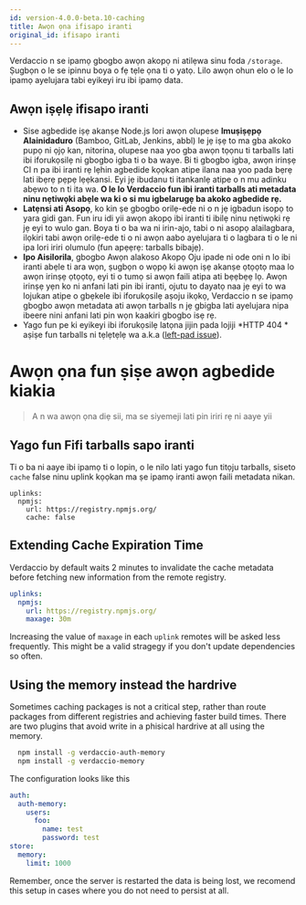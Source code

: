 ```yaml
---
id: version-4.0.0-beta.10-caching
title: Awọn ọna ifisapo iranti
original_id: ifisapo iranti
---
```


Verdaccio n se ipamọ gbogbo awọn akopọ ni atilẹwa sinu foda `/storage`. Ṣugbọn o le se ipinnu boya o fẹ tẹle ọna ti o yatọ. Lilo awọn ohun elo o le lo ipamọ ayelujara tabi eyikeyi iru ibi ipamọ data.

## Awọn iṣẹlẹ ifisapo iranti

* Sise agbedide iṣẹ akanṣe Node.js lori awọn olupese **Imuṣiṣẹpọ Alainidaduro** (Bamboo, GitLab, Jenkins, abbl) le jẹ iṣẹ to ma gba akoko pupọ ni ọjọ kan, nitorina, olupese naa yoo gba awọn tọọnu ti tarballs lati ibi iforukọsilẹ ni gbogbo igba ti o ba waye. Bi ti gbogbo igba, awọn irinṣẹ CI n pa ibi iranti rẹ lẹhin agbedide kọọkan atipe ilana naa yoo pada bẹrẹ lati ibẹrẹ pẹpẹ lẹẹkansi. Eyi jẹ ibudanu ti itankanlẹ atipe o n mu adinku abẹwo to n ti ita wa. **O le lo Verdaccio fun ibi iranti tarballs ati metadata ninu nẹtiwọki abẹle wa ki o si mu igbelarugẹ ba akoko agbedide rẹ.**
* **Latẹnsi ati Asopọ**, ko kin ṣe gbogbo orilẹ-ede ni o n jẹ igbadun isopọ to yara gidi gan. Fun iru idi yii awọn akopọ ibi iranti ti ibilẹ ninu nẹtiwọki rẹ jẹ eyi to wulo gan. Boya ti o ba wa ni irin-ajo, tabi o ni asopọ alailagbara, ilọkiri tabi awọn orilẹ-ede ti o ni awọn aabo ayelujara ti o lagbara ti o le ni ipa lori iriri olumulo (fun apẹẹrẹ: tarballs bibajẹ).
* **Ipo Aisilorila**, gbogbo Awọn alakoso Akopọ Oju ipade ni ode oni n lo ibi iranti abẹle ti ara wọn, ṣugbọn o wọpọ ki awọn iṣẹ akanṣe ọtọọtọ maa lo awọn irinṣẹ ọtọọtọ, eyi ti o tumọ si awọn faili atipa ati bẹẹbẹẹ lọ. Awọn irinṣẹ yẹn ko ni anfani lati pin ibi iranti, ojutu to dayatọ naa jẹ eyi to wa lojukan atipe o gbẹkele ibi iforukọsilẹ aṣoju ikọkọ, Verdaccio n se ipamọ gbogbo awọn metadata ati awọn tarballs n jẹ gbigba lati ayelujara nipa ibeere nini anfani lati pin wọn kaakiri gbogbo isẹ rẹ.
* Yago fun pe ki eyikeyi ibi iforukọsilẹ latọna jijin pada lojiji *HTTP 404 * aṣiṣe fun tarballs ni tẹlẹtẹlẹ wa a.k.a ([left-pad issue](https://www.theregister.co.uk/2016/03/23/npm_left_pad_chaos/)).

# Awọn ọna fun ṣiṣe awọn agbedide kiakia

> A n wa awọn ọna diẹ sii, ma se siyemeji lati pin iriri rẹ ni aaye yii

## Yago fun Fifi tarballs sapo iranti

Ti o ba ni aaye ibi ipamọ ti o lopin, o le nilo lati yago fun titọju tarballs, siseto `cache` false ninu uplink kọọkan ma ṣe ipamọ iranti awọn faili metadata nikan.

    uplinks:
      npmjs:
        url: https://registry.npmjs.org/
        cache: false
    

## Extending Cache Expiration Time

Verdaccio by default waits 2 minutes to invalidate the cache metadata before fetching new information from the remote registry.

```yaml
uplinks:
  npmjs:
    url: https://registry.npmjs.org/
    maxage: 30m
```

Increasing the value of `maxage` in each `uplink` remotes will be asked less frequently. This might be a valid stragegy if you don't update dependencies so often.

## Using the memory instead the hardrive

Sometimes caching packages is not a critical step, rather than route packages from different registries and achieving faster build times. There are two plugins that avoid write in a phisical hardrive at all using the memory.

```bash
  npm install -g verdaccio-auth-memory
  npm install -g verdaccio-memory
```

The configuration looks like this

```yaml
auth:
  auth-memory:
    users:
      foo:
        name: test
        password: test
store:
  memory:
    limit: 1000
```

Remember, once the server is restarted the data is being lost, we recomend this setup in cases where you do not need to persist at all.